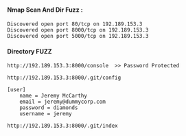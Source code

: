 
#### Nmap Scan And Dir Fuzz :

```
Discovered open port 80/tcp on 192.189.153.3
Discovered open port 8000/tcp on 192.189.153.3
Discovered open port 5000/tcp on 192.189.153.3

```

#### Directory FUZZ

```
http://192.189.153.3:8000/console  >> Password Protected

http://192.189.153.3:8000/.git/config

[user]
	name = Jeremy McCarthy
	email = jeremy@dummycorp.com
	password = diamonds
	username = jeremy

http://192.189.153.3:8000/.git/index

```
